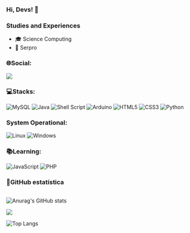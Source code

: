 ### Hi, Devs! 👋

### Studies and Experiences
- 🎓 Science Computing
- 💼 Serpro
  
### 🌐Social:
<div>
<a href="https://www.linkedin.com/in/steven-santos-guimaraes/" target="_blank"><img src="https://img.shields.io/badge/-LinkedIn-%230077B5?style=for-the-badge&logo=linkedin&logoColor=white" target="_blank"></a>   
</div>

### 💻Stacks:
![MySQL](https://img.shields.io/badge/mysql-%2300f.svg?style=for-the-badge&logo=mysql&logoColor=white)
![Java](https://img.shields.io/badge/java-%23ED8B00.svg?style=for-the-badge&logo=openjdk&logoColor=white)
![Shell Script](https://img.shields.io/badge/shell_script-%23121011.svg?style=for-the-badge&logo=gnu-bash&logoColor=white)
![Arduino](https://img.shields.io/badge/-Arduino-00979D?style=for-the-badge&logo=Arduino&logoColor=white)
![HTML5](https://img.shields.io/badge/html5-%23E34F26.svg?style=for-the-badge&logo=html5&logoColor=white)
![CSS3](https://img.shields.io/badge/css3-%231572B6.svg?style=for-the-badge&logo=css3&logoColor=white)
![Python](https://img.shields.io/badge/python-3670A0?style=for-the-badge&logo=python&logoColor=ffdd54)

### System Operational:
![Linux](https://img.shields.io/badge/Linux-FCC624?style=for-the-badge&logo=linux&logoColor=black)
![Windows](https://img.shields.io/badge/Windows-0078D6?style=for-the-badge&logo=windows&logoColor=white)

### 📚Learning:
![JavaScript](https://img.shields.io/badge/javascript-%23323330.svg?style=for-the-badge&logo=javascript&logoColor=%23F7DF1E)
![PHP](https://img.shields.io/badge/php-%23777BB4.svg?style=for-the-badge&logo=php&logoColor=white)

### 💫GitHub estatística

<div style="display: flex; flex-direction: column; align-items: flex-start;">
  
  ![Anurag's GitHub stats](https://github-readme-stats.vercel.app/api?username=stevensantosguimaraes&show_icons=true&rank_icon=github&theme=dark&bg_color=222222FF&border_color=444444FF)

  <img src="https://github-readme-streak-stats.herokuapp.com/?user=stevensantosguimaraes&theme=onedark&&bg_color=222222FF&hide_border=false" />
  
  ![Top Langs](https://github-readme-stats.vercel.app/api/top-langs/?username=stevensantosguimaraes&theme=onedark&bg_color=222222FF&border_color=444444FF)
  
</div>
